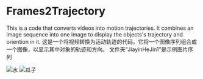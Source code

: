 # Frames2Trajectory
This is a code that converts videos into motion trajectories. It combines an image sequence into one image to display the objects's trajectory and oriention in it. 
这是一个将视频转换为运动轨迹的代码。它将一个图像序列组合成一个图像，以显示其中对象的轨迹和方向。
文件夹“JiayinHeJin1”是示例图片序列

![水](https://github.com/Beyand-Liu/Frames2Trajectory/assets/54300456/debd3f12-9e0f-4032-94e1-1204f36ccace)  ![瓜子](https://github.com/Beyand-Liu/Frames2Trajectory/assets/54300456/4a97533a-6e98-435c-a52c-dfce38b92f26)

